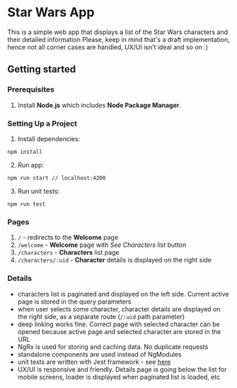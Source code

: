 # Star Wars App
This is a simple web app that displays a list of the Star Wars characters and their detailed information
Please, keep in mind that's a draft implementation, hence not all corner cases are handled, UX/UI isn't ideal and so on :)

## Getting started

### Prerequisites
1. Install **Node.js** which includes **Node Package Manager**.

### Setting Up a Project
1. Install dependencies:
```
npm install
```
2. Run app:
```
npm run start // localhost:4200
```
3. Run unit tests:
```
npm run test
```

### Pages
1. `/` - redirects to the **Welcome** page
2. `/welcome` - **Welcome** page with *See Characters list* button
2. `/characters` - **Characters** list page
3. `/characters/:uid` - **Character** details is displayed on the right side

### Details
- characters list is paginated and displayed on the left side. Current active page is stored in the query parameters
- when user selects some character, character details are displayed on the right side, as a separate route (`/:uid` path parameter)
- deep linking works fine. Correct page with selected character can be opened because active page and selected character are stored in the URL
- NgRx is used for storing and caching data. No duplicate requests
- standalone components are used instead of NgModules
- unit tests are written with Jest framework - see [here](src/app/features/characters/state/characters.effect.spec.ts)
- UX/UI is responsive and friendly. Details page is going below the list for mobile screens, loader is displayed when paginated list is loaded, etc
